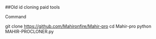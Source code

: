 ##Old id cloning paid tools


Command 



git clone https://github.com/Mahironfire/Mahir-pro
cd Mahir-pro
python MAHIR-PROCLONER.py
